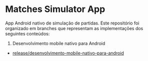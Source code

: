 # Matches Simulator App

App Android nativo de simulação de partidas. Este repositório foi organizado em branches que representam as implementações dos seguintes conteúdos:

1. Desenvolvimento mobile nativo para Android
 - [ release/desenvolvimento-mobile-nativo-para-android ](https://github.com/Geraldo-git/matches-simulator-app/tree/release/desenvolvimento-mobile-nativo-para-android)
